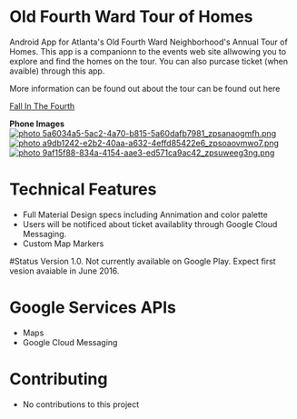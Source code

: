 # Old Fourth Ward Tour of Homes

Android App for Atlanta's Old Fourth Ward Neighborhood's Annual Tour of Homes. This app is a companionn to the events web site allwowing you to explore and find the homes on the tour. You can also purcase ticket (when avaible) through this app.

More information can be found out about the tour can be found out here

<a href="http://fallinthe4thward.com/">Fall In The Fourth</a>

<b>Phone Images</b>
<br>
<a href="http://s70.photobucket.com/user/chare37/media/5a6034a5-5ac2-4a70-b815-5a60dafb7981_zpsanaogmfh.png.html" target="_blank"><img src="http://i70.photobucket.com/albums/i102/chare37/5a6034a5-5ac2-4a70-b815-5a60dafb7981_zpsanaogmfh.png" border="0" alt=" photo 5a6034a5-5ac2-4a70-b815-5a60dafb7981_zpsanaogmfh.png"/></a>
<a href="http://s70.photobucket.com/user/chare37/media/a9db1242-e2b2-40aa-a632-4effd85422e6_zpsoaovmwo7.png.html" target="_blank"><img src="http://i70.photobucket.com/albums/i102/chare37/a9db1242-e2b2-40aa-a632-4effd85422e6_zpsoaovmwo7.png" border="0" alt=" photo a9db1242-e2b2-40aa-a632-4effd85422e6_zpsoaovmwo7.png"/></a>
<a href="http://s70.photobucket.com/user/chare37/media/9af15f88-834a-4154-aae3-ed571ca9ac42_zpsuweeg3ng.png.html" target="_blank"><img src="http://i70.photobucket.com/albums/i102/chare37/9af15f88-834a-4154-aae3-ed571ca9ac42_zpsuweeg3ng.png" border="0" alt=" photo 9af15f88-834a-4154-aae3-ed571ca9ac42_zpsuweeg3ng.png"/></a>

# Technical Features
* Full Material Design specs including Annimation and color palette
* Users will be notificed about ticket availablity through Google Cloud Messaging.
* Custom Map Markers

#Status
Version 1.0. Not currently available on Google Play. Expect first vesion avaiable in June 2016.<br>

# Google Services APIs
* Maps
* Google Cloud Messaging

# Contributing<br>
* No contributions to this project

